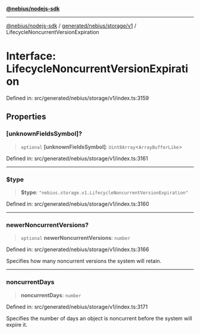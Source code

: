 [**@nebius/nodejs-sdk**](../../../../../README.md)

---

[@nebius/nodejs-sdk](../../../../../README.md) / [generated/nebius/storage/v1](../README.md) / LifecycleNoncurrentVersionExpiration

# Interface: LifecycleNoncurrentVersionExpiration

Defined in: src/generated/nebius/storage/v1/index.ts:3159

## Properties

### \[unknownFieldsSymbol\]?

> `optional` **\[unknownFieldsSymbol\]**: `Uint8Array`\<`ArrayBufferLike`\>

Defined in: src/generated/nebius/storage/v1/index.ts:3161

---

### $type

> **$type**: `"nebius.storage.v1.LifecycleNoncurrentVersionExpiration"`

Defined in: src/generated/nebius/storage/v1/index.ts:3160

---

### newerNoncurrentVersions?

> `optional` **newerNoncurrentVersions**: `number`

Defined in: src/generated/nebius/storage/v1/index.ts:3166

Specifies how many noncurrent versions the system will retain.

---

### noncurrentDays

> **noncurrentDays**: `number`

Defined in: src/generated/nebius/storage/v1/index.ts:3171

Specifies the number of days an object is noncurrent before the system will expire it.
